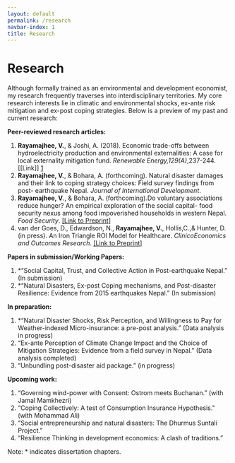 ```yaml
---
layout: default
permalink: /research
navbar-index: 1
title: Research
---
```


Research
========

Although formally trained as an environmental and development economist, my research frequently traverses into interdisciplinary territories. My core research interests lie in climatic and environmental shocks, ex-ante risk mitigation and ex-post coping strategies. Below is a preview of my past and current research:

**Peer-reviewed research articles:** 

1. **Rayamajhee, V.**, & Joshi, A. (2018). Economic trade-offs between hydroelectricity production and environmental externalities: A case for local externality mitigation fund. *Renewable Energy,129(A)*,237-244. [[Link]] [1]
2. **Rayamajhee, V.**, & Bohara, A. (forthcoming). Natural disaster damages and their link to coping strategy choices: Field survey findings from post- earthquake Nepal. *Journal of International Development*.
3. **Rayamajhee, V**., & Bohara, A. (forthcoming).Do voluntary associations reduce hunger? An empirical exploration of the social  capital- food security nexus among food impoverished households in western Nepal. *Food Security*. [[Link to Preprint]][2]
4. van der Goes, D., Edwardson, N., **Rayamajhee, V.**, Hollis,C.,& Hunter, D. (in press). An Iron Triangle ROI Model for Healthcare. *ClinicoEconomics and Outcomes Research*. [[Link to Preprint]][3]

**Papers in submission/Working Papers:**

1. *“Social Capital, Trust, and Collective Action in Post-earthquake Nepal.” (In submission)
2. *“Natural Disasters, Ex-post Coping mechanisms, and Post-disaster Resilience: Evidence from 2015 earthquakes Nepal.” (In submission)

**In preparation:**

1. *“Natural Disaster Shocks, Risk Perception, and Willingness to Pay for Weather-indexed Micro-insurance: a pre-post analysis.” (Data analysis in progress)
2. “Ex-ante Perception of Climate Change Impact and the Choice of Mitigation Strategies: Evidence from a field survey in Nepal.” (Data analysis completed)
3. “Unbundling post-disaster aid package.” (in progress)

**Upcoming work:**

1. “Governing wind-power with Consent: Ostrom meets Buchanan.” (with Jamal Mamkhezri)
2. “Coping Collectively: A test of Consumption Insurance Hypothesis." (with Mohammad Ali) 
3. “Social entrepreneurship and natural disasters: The Dhurmus Suntali Project.”
4. “Resilience Thinking in development economics: A clash of traditions.”


Note: * indicates dissertation chapters.

[1]: https://doi.org/10.1016/j.renene.2018.06.009
[2]: /Paper3.pdf
[3]: /Paper4.pdf
